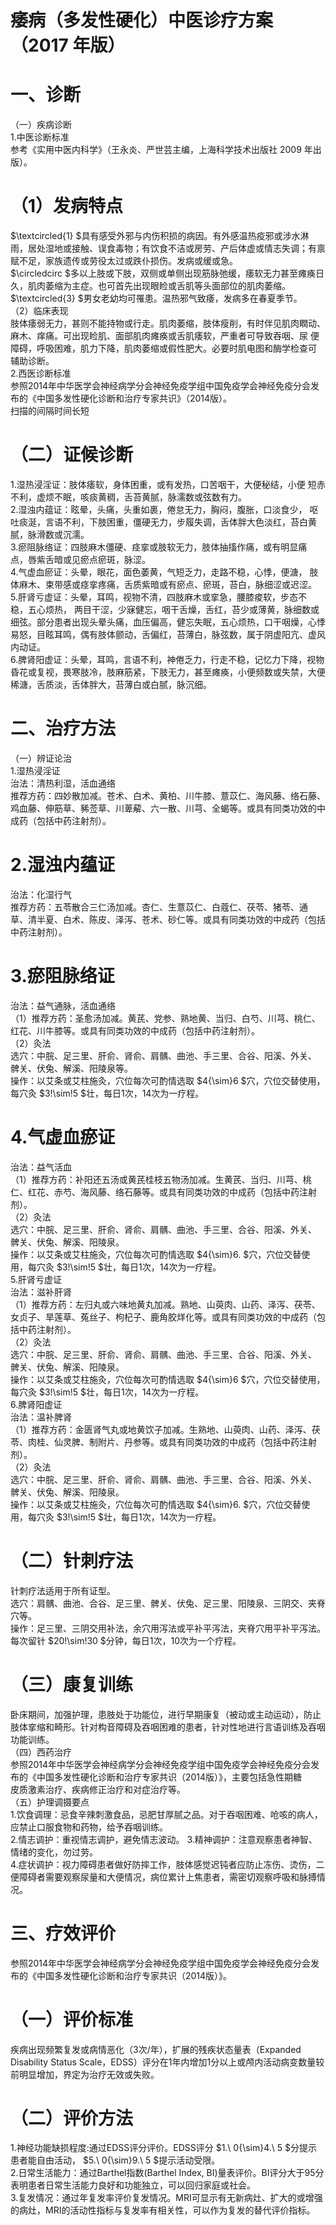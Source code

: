 # 痿病（多发性硬化）中医诊疗方案 （2017 年版）  
# 一、诊断  
（一）疾病诊断  
1.中医诊断标准  
参考《实用中医内科学》（王永炎、严世芸主编，上海科学技术出版社 2009 年出版）。  
# （1）发病特点  
$\textcircled{1} $具有感受外邪与内伤积损的病因。有外感温热疫邪或涉水淋雨，居处湿地或接触、误食毒物；有饮食不洁或房劳、产后体虚或情志失调；有禀赋不足，家族遗传或劳役太过或跌仆损伤。发病或缓或急。  
$\circledcirc $多以上肢或下肢，双侧或单侧出现筋脉弛缓，痿软无力甚至瘫痪日久，肌肉萎缩为主症。也可首先出现眼睑或舌肌等头面部位的肌肉萎缩。  
$\textcircled{3} $男女老幼均可罹患。温热邪气致痿，发病多在春夏季节。  
（2）临床表现  
肢体痿弱无力，甚则不能持物或行走。肌肉萎缩，肢体瘦削，有时伴见肌肉瞤动、麻木、痒痛。可出现睑肌、面部肌肉瘫痪或舌肌痿软，严重者可导致吞咽、尿 便障碍，呼吸困难，肌力下降，肌肉萎缩或假性肥大。必要时肌电图和酶学检查可 辅助诊断。  
2.西医诊断标准  
参照2014年中华医学会神经病学分会神经免疫学组中国免疫学会神经免疫分会发布的《中国多发性硬化诊断和治疗专家共识》（2014版）。  
扫描的间隔时间长短  
# （二）证候诊断  
1.湿热浸淫证：肢体痿软，身体困重，或有发热，口苦咽干，大便秘结，小便 短赤不利，虚烦不眠，咳痰黄稠，舌苔黄腻，脉濡数或弦数有力。  
2.湿浊内蕴证：眩晕，头痛，头重如裹，倦怠无力，胸闷，腹胀，口淡食少， 呕吐痰涎，言语不利，下肢困重，僵硬无力，步履失调，舌体胖大色淡红，苔白黄 腻，脉滑数或沉濡。  
3.瘀阻脉络证：四肢麻木僵硬、痉挛或肢软无力，肢体抽搐作痛，或有明显痛 点，唇紫舌暗或见瘀点瘀斑，脉涩。  
4.气虚血瘀证：头晕，眼花，面色萎黄，气短乏力，走路不稳，心悸，便溏， 肢体麻木、束带感或痉挛疼痛，舌质紫暗或有瘀点、瘀斑，苔白，脉细涩或迟涩。  
5.肝肾亏虚证：头晕，耳鸣，视物不清，四肢麻木或挛急，腰膝痠软，步态不 稳，五心烦热， 两目干涩，少寐健忘，咽干舌燥，舌红，苔少或薄黄，脉细数或细弦。部分患者出现头晕头痛，血压偏高，健忘失眠，五心烦热，口干咽燥，心悸易怒，目眩耳鸣，偶有肢体颤动，舌偏红，苔薄白，脉弦数，属于阴虚阳亢、虚风内动证。  
6.脾肾阳虚证：头晕，耳鸣，言语不利，神倦乏力，行走不稳，记忆力下降，视物昏花或复视，畏寒肢冷，肢麻筋紧，下肢无力，甚至瘫痪，小便频数或失禁，大便稀溏，舌质淡，舌体胖大，苔薄白或白腻，脉沉细。  
# 二、治疗方法  
（一）辨证论治  
1.湿热浸淫证  
治法：清热利湿，活血通络  
推荐方药：四妙散加减。苍术、白术、黄柏、川牛膝、薏苡仁、海风藤、络石藤、鸡血藤、伸筋草、豨莶草、川萆薢、六一散、川芎、全蝎等。或具有同类功效的中成药（包括中药注射剂）。  
# 2.湿浊内蕴证  
治法：化湿行气  
推荐方药：五苓散合三仁汤加减。杏仁、生薏苡仁、白蔻仁、茯苓、猪苓、通 草、清半夏、白术、陈皮、泽泻、苍术、砂仁等。或具有同类功效的中成药（包括中药注射剂）。  
# 3.瘀阻脉络证  
治法：益气通脉，活血通络  
（1）推荐方药：圣愈汤加减。黄芪、党参、熟地黄、当归、白芍、川芎、桃仁、红花、川牛膝等。或具有同类功效的中成药（包括中药注射剂）。  
（2）灸法  
选穴：中脘、足三里、肝俞、肾俞、肩髃、曲池、手三里、合谷、阳溪、外关、 髀关、伏兔、解溪、阳陵泉等。  
操作：以艾条或艾柱施灸，穴位每次可酌情选取 $4{\sim}6 $穴，穴位交替使用，每穴灸 $3\!\sim\!5 $壮，每日1次，14次为一疗程。  
# 4.气虚血瘀证  
治法：益气活血  
（1）推荐方药：补阳还五汤或黄芪桂枝五物汤加减。生黄芪、当归、川芎、桃仁、红花、赤芍、海风藤、络石藤等。或具有同类功效的中成药（包括中药注射剂）。  
（2）灸法  
选穴：中脘、足三里、肝俞、肾俞、肩髃、曲池、手三里、合谷、阳溪、外关、 髀关、伏兔、解溪、阳陵泉。  
操作：以艾条或艾柱施灸，穴位每次可酌情选取 $4{\sim}6. $穴，穴位交替使用，每穴灸 $3\!\sim\!5 $壮，每日1次，14次为一疗程。  
5.肝肾亏虚证  
治法：滋补肝肾  
（1）推荐方药：左归丸或六味地黄丸加减。熟地、山萸肉、山药、泽泻、茯苓、女贞子、旱莲草、菟丝子、枸杞子、鹿角胶烊化等。或具有同类功效的中成药（包括中药注射剂）。  
（2）灸法  
选穴：中脘、足三里、肝俞、肾俞、肩髃、曲池、手三里、合谷、阳溪、外关、 髀关、伏兔、解溪、阳陵泉。  
操作：以艾条或艾柱施灸，穴位每次可酌情选取 $4{\sim}6 $穴，穴位交替使用，每穴灸 $3\!\sim\!5 $壮，每日1次，14次为一疗程。  
6.脾肾阳虚证  
治法：温补脾肾  
（1）推荐方药：金匮肾气丸或地黄饮子加减。生熟地、山萸肉、山药、泽泻、茯苓、肉桂、仙灵脾、制附片、丹参等。或具有同类功效的中成药（包括中药注射剂）。  
（2）灸法  
选穴：中脘、足三里、肝俞、肾俞、肩髃、曲池、手三里、合谷、阳溪、外关、 髀关、伏兔、解溪、阳陵泉。  
操作：以艾条或艾柱施灸，穴位每次可酌情选取 $4{\sim}6. $穴，穴位交替使用，每穴灸 $3\!\sim\!5 $壮，每日1次，14次为一疗程。  
# （二）针刺疗法  
针刺疗法适用于所有证型。  
选穴：肩髃、曲池、合谷、足三里、髀关、伏兔、足三里、阳陵泉、三阴交、夹脊穴等。  
操作：足三里、三阴交用补法，余穴用泻法或平补平泻法，夹脊穴用平补平泻法。每次留针 $20\!\sim\!30 $分钟，每日1次，10次为一个疗程。  
# （三）康复训练  
卧床期间，加强护理，患肢处于功能位，进行早期康复（被动或主动运动），防止肢体挛缩和畸形。针对构音障碍及吞咽困难的患者，针对性地进行言语训练及吞咽功能训练。  
（四）西药治疗  
参照2014年中华医学会神经病学分会神经免疫学组中国免疫学会神经免疫分会发布的《中国多发性硬化诊断和治疗专家共识（2014版）》，主要包括急性期糖  
皮质激素治疗、疾病修正治疗和对症治疗等。  
（五）护理调摄要点  
1.饮食调理：忌食辛辣刺激食品，忌肥甘厚腻之品。对于吞咽困难、呛咳的病人，应禁止口服食物和药物，给予吞咽训练。  
2.情志调护：重视情志调护，避免情志波动。 3.精神调护：注意观察患者神智、情绪的变化，勿过劳。  
4.症状调护：视力障碍患者做好防摔工作，肢体感觉迟钝者应防止冻伤、烫伤，二便障碍者需要观察尿量和大便情况，病位累计上焦患者，需密切观察呼吸和脉搏情况。  
# 三、疗效评价  
参照2014年中华医学会神经病学分会神经免疫学组中国免疫学会神经免疫分会发布的《中国多发性硬化诊断和治疗专家共识（2014版）》。  
# （一）评价标准  
疾病出现频繁复发或病情恶化（3次/年），扩展的残疾状态量表（Expanded Disability Status Scale，EDSS）评分在1年内增加1分以上或颅内活动病变数量较前明显增加，界定为治疗无效或失败。  
# （二）评价方法  
1.神经功能缺损程度:通过EDSS评分评价。EDSS评分 $1.\ 0{\sim}4.\ 5 $分提示患者能自由活动， $5.\ 0{\sim}9.\ 5 $提示活动受限。  
2.日常生活能力：通过Barthel指数(Barthel Index, BI)量表评价。BI评分大于95分表明患者日常生活能力良好和功能独立，可以回归家庭或社会。  
3.复发情况：通过年复发率评价复发情况。MRI可显示有无新病灶、扩大的或增强的病灶，MRI的活动性指标与复发率有相关性，可以作为复发的替代评价指标。  